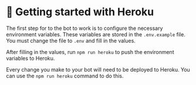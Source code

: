 # 🚀 Getting started with Heroku

The first step for to the bot to work is to configure the necessary environment variables. These variables are stored in the `.env.example` file. You must change the file to `.env` and fill in the values.

After filling in the values, run `npm run heroku` to push the environment variables to Heroku.

Every change you make to your bot will need to be deployed to Heroku. You can use the `npm run heroku` command to do this.